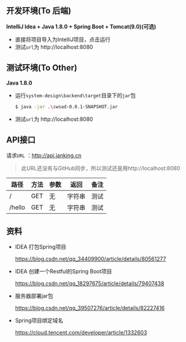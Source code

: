 ## 开发环境(To 后端)

**IntelliJ Idea + Java 1.8.0 + Spring Boot + Tomcat(9.0)(可选)** 



- 直接将项目导入为IntelliJ项目，点击运行
- 测试`url`为 http://localhost:8080

## 测试环境(To Other)

**Java 1.8.0**



- 运行`system-design\backend\target`目录下的`jar`包

  ```bash
  $ java -jar .\swsad-0.0.1-SNAPSHOT.jar 
  ```

- 测试`url`为 http://localhost:8080

## API接口

请求`URL` ：http://api.janking.cn

> 此URL还没有与GitHub同步，所以测试还是用http://localhost:8080

| 路径 | 方法 | 参数 | 返回 | 备注   |
| ---- | ---- | ---- | ---- | ------ |
| /    | GET  | 无   |   字符串   | 测试 |
| /hello | GET | 无 | 字符串 | 测试 |

## 资料

- IDEA 打包Spring项目

  <https://blog.csdn.net/qq_34409900/article/details/80561277>

- IDEA 创建一个Restful的Spring Boot项目

  <https://blog.csdn.net/qq_18297675/article/details/79407438>

- 服务器部署jar包

  <https://blog.csdn.net/qq_39507276/article/details/82227416>

- Spring项目绑定域名

  <https://cloud.tencent.com/developer/article/1332603>
